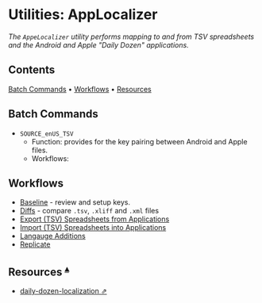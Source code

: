 # Utilities: AppLocalizer

_The `AppeLocalizer` utility performs mapping to and from TSV spreadsheets and the Android and Apple "Daily Dozen" applications._

## Contents <a id="contents"></a>
[Batch Commands](#batch-commands-) •
[Workflows](#workflows-) •
[Resources](#resources-)

## Batch Commands <a id="batch-commands-"></a>

* `SOURCE_enUS_TSV` 
    * Function: provides for the key pairing between Android and Apple files.
    * Workflows: 

## Workflows <a id="workflows-"></a>

* [Baseline](../Documentation/Workflow_Baseline.md) - review and setup keys.
* [Diffs](../Documentation/Workflow_Diffs.md) - compare `.tsv`, `.xliff` and `.xml` files
* [Export (TSV) Spreadsheets from Applications](../Documentation/Workflow_ExportFromApps.md)
* [Import (TSV) Spreadsheets into Applications](../Documentation/Workflow_ImportIntoApps.md)
* [Langauge Additions](../Documentation/Workflow_LanguageAddition.md)
* [Replicate](../Documentation/Workflow_Replicate.md)

## Resources <a id="resources-"></a><sup>[▴](#contents)</sup>

* [daily-dozen-localization ⇗](https://github.com/nutritionfactsorg/daily-dozen-localization)
